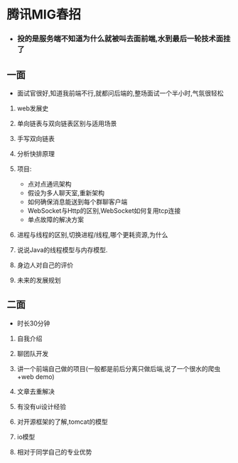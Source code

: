 # 腾讯MIG春招

+  ### 投的是服务端不知道为什么就被叫去面前端,水到最后一轮技术面挂了

## 一面

+ 面试官很好,知道我前端不行,就都问后端的,整场面试一个半小时,气氛很轻松

1. web发展史

2. 单向链表与双向链表区别与适用场景

3. 手写双向链表

4. 分析快排原理

5. 项目:
    
    + 点对点通讯架构
    + 假设为多人聊天室,重新架构
    + 如何确保消息能送到每个群聊客户端
    + WebSocket与Http的区别,WebSocket如何复用tcp连接
    + 单点故障的解决方案

6. 进程与线程的区别,切换进程/线程,哪个更耗资源,为什么

7. 说说Java的线程模型与内存模型.

8. 身边人对自己的评价

9. 未来的发展规划

## 二面

+ 时长30分钟

1. 自我介绍

2. 聊团队开发

3. 讲一个前端自己做的项目(一般都是前后分离只做后端,说了一个很水的爬虫+web demo)

4. 文章去重解决

5. 有没有ui设计经验

6. 对开源框架的了解,tomcat的模型

7. io模型

8. 相对于同学自己的专业优势